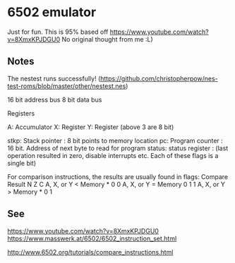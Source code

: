 # 6502 emulator

Just for fun.
This is 95% based off https://www.youtube.com/watch?v=8XmxKPJDGU0
No original thought from me :L)

## Notes

The nestest runs successfully! (https://github.com/christopherpow/nes-test-roms/blob/master/other/nestest.nes)

16 bit address bus
8 bit data bus

Registers

A: Accumulator
X: Register
Y: Register
(above 3 are 8 bit)

stkp: Stack pointer : 8 bit points to memory location
pc: Program counter : 16 bit. Address of next byte to read for program
status: status register  :  (last operation resulted in zero, disable interrupts etc. Each of these flags is a single bit)


For comparison instructions, the results are usually found in flags:
Compare Result	    N	Z	C
A, X, or Y < Memory	*	0	0
A, X, or Y = Memory	0	1	1
A, X, or Y > Memory	*	0	1



## See

https://www.youtube.com/watch?v=8XmxKPJDGU0
https://www.masswerk.at/6502/6502_instruction_set.html

http://www.6502.org/tutorials/compare_instructions.html
